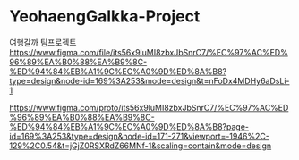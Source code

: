 # YeohaengGalkka-Project
여행갈까 팀프로젝트
https://www.figma.com/file/its56x9luMI8zbxJbSnrC7/%EC%97%AC%ED%96%89%EA%B0%88%EA%B9%8C-%ED%94%84%EB%A1%9C%EC%A0%9D%ED%8A%B8?type=design&node-id=169%3A253&mode=design&t=nFoDx4MDHy6aDsLi-1


https://www.figma.com/proto/its56x9luMI8zbxJbSnrC7/%EC%97%AC%ED%96%89%EA%B0%88%EA%B9%8C-%ED%94%84%EB%A1%9C%EC%A0%9D%ED%8A%B8?page-id=169%3A253&type=design&node-id=171-271&viewport=-1946%2C-129%2C0.54&t=jGjZ0RSXRdZ66MNf-1&scaling=contain&mode=design
